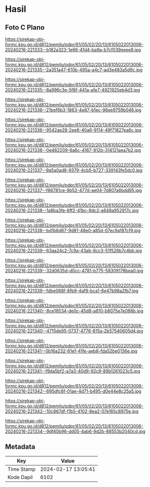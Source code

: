 # Hasil

## Foto C Plano

https://sirekap-obj-formc.kpu.go.id/d812/pemilu/pdpr/61/05/02/20/13/6105022013006-20240216-221333--b182a323-1e66-41d4-ba9a-b7cf039eeee8.jpg

https://sirekap-obj-formc.kpu.go.id/d812/pemilu/pdpr/61/05/02/20/13/6105022013006-20240216-221335--2a351a47-610b-495a-a4c7-ad3e483a5d9c.jpg

https://sirekap-obj-formc.kpu.go.id/d812/pemilu/pdpr/61/05/02/20/13/6105022013006-20240216-221335--8a996c3e-5f8f-441a-afe7-4921925eb4d3.jpg

https://sirekap-obj-formc.kpu.go.id/d812/pemilu/pdpr/61/05/02/20/13/6105022013006-20240216-221336--21bef6b3-1863-4e87-b1ec-96ee9759b046.jpg

https://sirekap-obj-formc.kpu.go.id/d812/pemilu/pdpr/61/05/02/20/13/6105022013006-20240216-221336--9542ae28-2ee6-40a6-9114-49f71827ea6c.jpg

https://sirekap-obj-formc.kpu.go.id/d812/pemilu/pdpr/61/05/02/20/13/6105022013006-20240216-221336--0e482209-6a6c-4167-912b-314121aea7b2.jpg

https://sirekap-obj-formc.kpu.go.id/d812/pemilu/pdpr/61/05/02/20/13/6105022013006-20240216-221337--9a5a0ad8-9379-4cb5-b727-339143fe5dc0.jpg

https://sirekap-obj-formc.kpu.go.id/d812/pemilu/pdpr/61/05/02/20/13/6105022013006-20240216-221337--f86781ce-9b52-477d-ae04-7d807a6bdd95.jpg

https://sirekap-obj-formc.kpu.go.id/d812/pemilu/pdpr/61/05/02/20/13/6105022013006-20240216-221338--1a8ba3fe-6ff2-41bc-9dc2-a648a952917c.jpg

https://sirekap-obj-formc.kpu.go.id/d812/pemilu/pdpr/61/05/02/20/13/6105022013006-20240216-221338--bd1b6d67-9d81-48e0-a85d-07ec9a187cf9.jpg

https://sirekap-obj-formc.kpu.go.id/d812/pemilu/pdpr/61/05/02/20/13/6105022013006-20240216-221339--63aa24c2-7c9a-43ab-8cc3-51f526b7c4bb.jpg

https://sirekap-obj-formc.kpu.go.id/d812/pemilu/pdpr/61/05/02/20/13/6105022013006-20240216-221339--32d0635d-d0cc-4781-b775-58309178bea0.jpg

https://sirekap-obj-formc.kpu.go.id/d812/pemilu/pdpr/61/05/02/20/13/6105022013006-20240216-221339--fdbe068f-8fb9-4af9-bca1-6e47b98a2fb7.jpg

https://sirekap-obj-formc.kpu.go.id/d812/pemilu/pdpr/61/05/02/20/13/6105022013006-20240216-221340--8ce18534-de0c-45d8-a810-b8075e7e088b.jpg

https://sirekap-obj-formc.kpu.go.id/d812/pemilu/pdpr/61/05/02/20/13/6105022013006-20240216-221340--4715de95-0737-4776-815a-2b57540605d4.jpg

https://sirekap-obj-formc.kpu.go.id/d812/pemilu/pdpr/61/05/02/20/13/6105022013006-20240216-221341--0b16a232-61e1-41fe-aeb8-fda52be0136e.jpg

https://sirekap-obj-formc.kpu.go.id/d812/pemilu/pdpr/61/05/02/20/13/6105022013006-20240216-221341--f9da5bf2-a7a3-40d9-92c9-89b1261023c5.jpg

https://sirekap-obj-formc.kpu.go.id/d812/pemilu/pdpr/61/05/02/20/13/6105022013006-20240216-221342--695dfc6f-01ae-4d71-b495-d0e44e8c25a5.jpg

https://sirekap-obj-formc.kpu.go.id/d812/pemilu/pdpr/61/05/02/20/13/6105022013006-20240216-221342--10c867df-f1b5-4102-8ea2-07e165c8975e.jpg

https://sirekap-obj-formc.kpu.go.id/d812/pemilu/pdpr/61/05/02/20/13/6105022013006-20240216-221334--9df40b96-dd05-4ab6-9d2b-88553b2040cd.jpg


## Metadata

| Key        | Value               |
| ---------- | ------------------- |
| Time Stamp | 2024-02-17 13:05:41 |
| Kode Dapil | 6102                |



